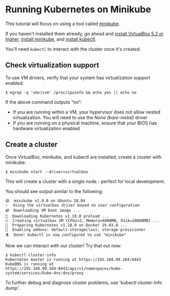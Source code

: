 # Running Kubernetes on Minikube

This tutorial will focus on using a tool called [minikube](https://github.com/kubernetes/minikube).

If you haven't installed them already, go ahead and [install VirtualBox 5.2 or higher](https://www.virtualbox.org/),
[install minikube](https://minikube.sigs.k8s.io/docs/start/linux/), and
[install kubectl](https://kubernetes.io/docs/tasks/tools/install-kubectl/).

You'll need `kubectl` to interact with the cluster once it's created.

## Check virtualization support

To use VM drivers, verify that your system has virtualization support enabled:

```console
$ egrep -q 'vmx|svm' /proc/cpuinfo && echo yes || echo no
```

If the above command outputs “no”:

- If you are running within a VM, your hypervisor does not allow nested virtualization. You will need to use the *None (bare-metal)* driver
- If you are running on a physical machine, ensure that your BIOS has hardware virtualization enabled

## Create a cluster

Once VirtualBox, minikube, and kubectl are installed, create a cluster with minikube:

```console
$ minikube start --driver=virtualbox
```

This will create a cluster with a single node - perfect for local development.

You should see output similar to the following:

```console
😄  minikube v1.9.0 on Ubuntu 18.04
✨  Using the virtualbox driver based on user configuration
💿  Downloading VM boot image ...
💾  Downloading Kubernetes v1.18.0 preload ...
🔥  Creating virtualbox VM (CPUs=2, Memory=6000MB, Disk=20000MB) ...
🐳  Preparing Kubernetes v1.18.0 on Docker 19.03.8 ...
🌟  Enabling addons: default-storageclass, storage-provisioner
🏄  Done! kubectl is now configured to use "minikube"
```

Now we can interact with our cluster! Try that out now:

```console
$ kubectl cluster-info
Kubernetes master is running at https://192.168.99.164:8443
KubeDNS is running at https://192.168.99.164:8443/api/v1/namespaces/kube-system/services/kube-dns:dns/proxy
```

To further debug and diagnose cluster problems, use 'kubectl cluster-info dump'.
